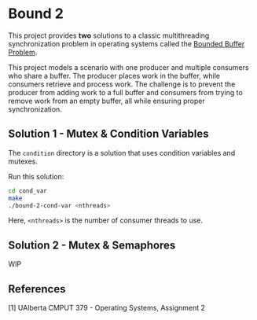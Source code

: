 # Bound 2

This project provides **two** solutions to a classic multithreading synchronization problem in operating systems called the [Bounded Buffer Problem](https://en.wikipedia.org/wiki/Producer%E2%80%93consumer_problem).

This project models a scenario with one producer and multiple consumers who share a buffer. The producer places work in the buffer, while consumers retrieve and process work. The challenge is to prevent the producer from adding work to a full buffer and consumers from trying to remove work from an empty buffer, all while ensuring proper synchronization.

## Solution 1 - Mutex & Condition Variables

The `condition` directory is a solution that uses condition variables and mutexes.

Run this solution:
```bash
cd cond_var
make
./bound-2-cond-var <nthreads>
```
Here, `<nthreads>` is the number of consumer threads to use.


## Solution 2 - Mutex & Semaphores

WIP

## References
[1] UAlberta CMPUT 379 - Operating Systems, Assignment 2

